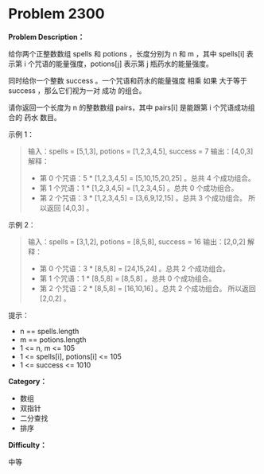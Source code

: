 # Problem 2300

**Problem Description：**

给你两个正整数数组 spells 和 potions ，长度分别为 n 和 m ，其中 spells[i] 表示第 i 个咒语的能量强度，potions[j] 表示第 j 瓶药水的能量强度。

同时给你一个整数 success 。一个咒语和药水的能量强度 相乘 如果 大于等于 success ，那么它们视为一对 成功 的组合。

请你返回一个长度为 n 的整数数组 pairs，其中 pairs[i] 是能跟第 i 个咒语成功组合的 药水 数目。

 

示例 1：

> 输入：spells = [5,1,3], potions = [1,2,3,4,5], success = 7
> 输出：[4,0,3]
> 解释：
> - 第 0 个咒语：5 * [1,2,3,4,5] = [5,10,15,20,25] 。总共 4 个成功组合。
> - 第 1 个咒语：1 * [1,2,3,4,5] = [1,2,3,4,5] 。总共 0 个成功组合。
> - 第 2 个咒语：3 * [1,2,3,4,5] = [3,6,9,12,15] 。总共 3 个成功组合。
> 所以返回 [4,0,3] 。

示例 2：

> 输入：spells = [3,1,2], potions = [8,5,8], success = 16
> 输出：[2,0,2]
> 解释：
> - 第 0 个咒语：3 * [8,5,8] = [24,15,24] 。总共 2 个成功组合。
> - 第 1 个咒语：1 * [8,5,8] = [8,5,8] 。总共 0 个成功组合。
> - 第 2 个咒语：2 * [8,5,8] = [16,10,16] 。总共 2 个成功组合。
> 所以返回 [2,0,2] 。
 

提示：

- n == spells.length
- m == potions.length
- 1 <= n, m <= 105
- 1 <= spells[i], potions[i] <= 105
- 1 <= success <= 1010

**Category：**

- 数组
- 双指针
- 二分查找
- 排序

**Difficulty：**

中等

